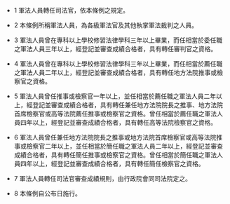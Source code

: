 * 1 軍法人員轉任司法官，依本條例之規定。

* 2 本條例所稱軍法人員，為各級軍法官及其他執掌軍法裁判之人員。

* 3 軍法人員曾在專科以上學校修習法律學科三年以上畢業，而任相當於委任職之軍法人員三年以上，經登記並審查成績合格者，具有轉任審判官之資格。

* 4 軍法人員曾在專科以上學校修習法律學科三年以上畢業，而任相當於薦任職之軍法人員二年以上，經登記並審查成績合格者，具有轉任地方法院推事或檢察官之資格。

* 5 軍法人員曾任推事或檢察官一年以上，並任相當於薦任職之軍法人員二年以上，經登記並審查成績合格者，具有轉任兼任地方法院院長之推事、地方法院首席檢察官或高等法院薦任推事或檢察官之資格。曾任相當於薦任職之軍法人員四年以上，經登記並審查成績合格者，具有轉任高等法院檢察官之資格。

* 6 軍法人員曾任兼任地方法院院長之推事或地方法院首席檢察官或高等法院推事或檢察官二年以上，並任相當於簡任職之軍法人員二年以上，經登記並審查成績合格者，具有轉任簡任推事或檢察官之資格。曾任相當於簡任職之軍法人員四年以上，經登記並審查成績合格者，具有轉任簡任檢察官之資格。

* 7 軍法人員轉任司法官審查成績規則，由行政院會同司法院定之。

* 8 本條例自公布日施行。

